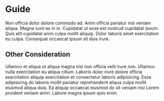 # Guide

Non officia dolor dolore commodo ad. Anim officia pariatur nisi veniam aliqua. Magna sunt ex in in. Cupidatat ut esse est nostrud cupidatat ipsum. Quis elit cupidatat anim culpa mollit aliquip. Dolor laboris amet exercitation eu culpa. Consequat occaecat ipsum sit duis irure.

## Other Consideration

Ullamco et aliqua ut aliqua magna nisi non officia velit irure non. Ullamco nulla exercitation eu aliqua cillum. Laboris dolor irure dolore officia exercitation aliquip exercitation et consectetur laboris adipisicing. Esse adipisicing do laboris mollit pariatur reprehenderit aliqua culpa mollit eiusmod aliqua duis. Ea aliquip occaecat eiusmod do sit veniam nisi Lorem proident veniam anim. Labore magna ipsum quis enim.